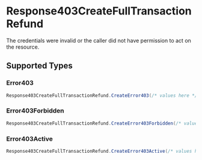# Response403CreateFullTransactionRefund

The credentials were invalid or the caller did not have permission to act on the resource.


## Supported Types

### Error403

```csharp
Response403CreateFullTransactionRefund.CreateError403(/* values here */);
```

### Error403Forbidden

```csharp
Response403CreateFullTransactionRefund.CreateError403Forbidden(/* values here */);
```

### Error403Active

```csharp
Response403CreateFullTransactionRefund.CreateError403Active(/* values here */);
```
